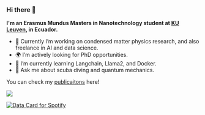 ### Hi there 👋

**I'm an Erasmus Mundus Masters in Nanotechnology student at [KU Leuven](https://www.emm-nano.org), in Ecuador.**

- :space_invader: Currently I’m working on condensed matter physics research, and also freelance in AI and data science.
- :earth_africa: I’m actively looking for PhD opportunities.
- 🌱 I’m currently learning Langchain, Llama2, and Docker.
- 💬 Ask me about scuba diving and quantum mechanics.

You can check my [publicaitons](https://orcid.org/0000-0002-6366-7596) here!
<!--
**jezur/jezur** is a ✨ _special_ ✨ repository because its `README.md` (this file) appears on your GitHub profile.

Here are some ideas to get you started:

- 🔭 I’m currently working on ...
- 🌱 I’m currently learning ...
- 👯 I’m looking to collaborate on ...
- 🤔 I’m looking for help with ...
- 💬 Ask me about ...
- 📫 How to reach me: ...
- 😄 Pronouns: ...
- ⚡ Fun fact: ...
-->

![](https://komarev.com/ghpvc/?username=jezur&abbreviated=true)

<a href="https://data-card-for-spotify.herokuapp.com/card?user_id=31h6fno4tiyvkgz755zsjwxryuyy">
  <img src="https://data-card-for-spotify.herokuapp.com/api/card?user_id=31h6fno4tiyvkgz755zsjwxryuyy&limit=3&hide_title=1" alt="Data Card for Spotify">
</a>
